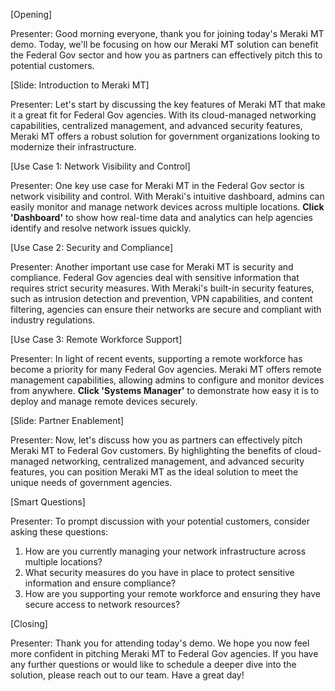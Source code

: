 [Opening]

Presenter: Good morning everyone, thank you for joining today's Meraki MT demo. Today, we'll be focusing on how our Meraki MT solution can benefit the Federal Gov sector and how you as partners can effectively pitch this to potential customers.

[Slide: Introduction to Meraki MT]

Presenter: Let's start by discussing the key features of Meraki MT that make it a great fit for Federal Gov agencies. With its cloud-managed networking capabilities, centralized management, and advanced security features, Meraki MT offers a robust solution for government organizations looking to modernize their infrastructure.

[Use Case 1: Network Visibility and Control]

Presenter: One key use case for Meraki MT in the Federal Gov sector is network visibility and control. With Meraki's intuitive dashboard, admins can easily monitor and manage network devices across multiple locations. **Click 'Dashboard'** to show how real-time data and analytics can help agencies identify and resolve network issues quickly.

[Use Case 2: Security and Compliance]

Presenter: Another important use case for Meraki MT is security and compliance. Federal Gov agencies deal with sensitive information that requires strict security measures. With Meraki's built-in security features, such as intrusion detection and prevention, VPN capabilities, and content filtering, agencies can ensure their networks are secure and compliant with industry regulations.

[Use Case 3: Remote Workforce Support]

Presenter: In light of recent events, supporting a remote workforce has become a priority for many Federal Gov agencies. Meraki MT offers remote management capabilities, allowing admins to configure and monitor devices from anywhere. **Click 'Systems Manager'** to demonstrate how easy it is to deploy and manage remote devices securely.

[Slide: Partner Enablement]

Presenter: Now, let's discuss how you as partners can effectively pitch Meraki MT to Federal Gov customers. By highlighting the benefits of cloud-managed networking, centralized management, and advanced security features, you can position Meraki MT as the ideal solution to meet the unique needs of government agencies.

[Smart Questions]

Presenter: To prompt discussion with your potential customers, consider asking these questions:
1. How are you currently managing your network infrastructure across multiple locations?
2. What security measures do you have in place to protect sensitive information and ensure compliance?
3. How are you supporting your remote workforce and ensuring they have secure access to network resources?

[Closing]

Presenter: Thank you for attending today's demo. We hope you now feel more confident in pitching Meraki MT to Federal Gov agencies. If you have any further questions or would like to schedule a deeper dive into the solution, please reach out to our team. Have a great day!